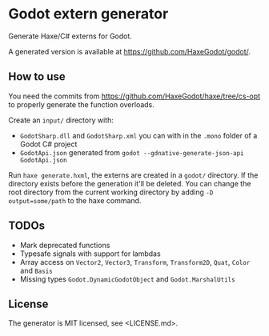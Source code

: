 # Godot extern generator

Generate Haxe/C# externs for Godot.

A generated version is available at <https://github.com/HaxeGodot/godot/>.

## How to use

You need the commits from <https://github.com/HaxeGodot/haxe/tree/cs-opt> to properly generate the function overloads.

Create an `input/` directory with:

* `GodotSharp.dll` and `GodotSharp.xml` you can with in the `.mono` folder of a Godot C# project
* `GodotApi.json` generated from `godot --gdnative-generate-json-api GodotApi.json`

Run `haxe generate.hxml`, the externs are created in a `godot/` directory.
If the directory exists before the generation it'll be deleted.
You can change the root directory from the current working directory by adding `-D output=some/path` to the haxe command.

## TODOs

* Mark deprecated functions
* Typesafe signals with support for lambdas
* Array access on `Vector2`, `Vector3`, `Transform`, `Transform2D`, `Quat`, `Color` and `Basis`
* Missing types `Godot.DynamicGodotObject` and `Godot.MarshalUtils`

## License

The generator is MIT licensed, see <LICENSE.md>.

